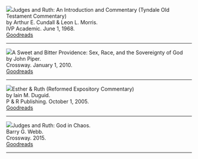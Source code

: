 <img src="images/commentary-totc-judges-ruth-cundall-morris.jpg">Judges and Ruth: An Introduction and Commentary (Tyndale Old Testament Commentary)  
by Arthur E. Cundall & Leon L. Morris.  
IVP Academic. June 1, 1968.  
[Goodreads](https://www.goodreads.com/book/show/5128427-judges-and-ruth)

<hr style="clear:both;">

<img src="images/commentary-ruth-bitter-and-sweet-piper.jpg">A Sweet and Bitter Providence: Sex, Race, and the Sovereignty of God  
by John Piper.  
Crossway. January 1, 2010.  
[Goodreads](https://www.goodreads.com/book/show/6641627-a-sweet-and-bitter-providence)

<hr style="clear:both;">

<img src="images/commentary-esther-ruth-duguid.jpg">Esther & Ruth (Reformed Expository Commentary)  
by Iain M. Duguid.  
P & R Publishing. October 1, 2005.  
[Goodreads](https://www.goodreads.com/book/show/1494459.Esther_Ruth)

<hr style="clear:both;">

<img src="images/commentary-judges-ruth-webb.jpg">Judges and Ruth: God in Chaos.  
Barry G. Webb.  
Crossway. 2015.  
[Goodreads](https://www.goodreads.com/book/show/23531554-judges-and-ruth?from_search=true&from_srp=true&qid=t5D46PhcYO&rank=1)

<hr style="clear:both;">
